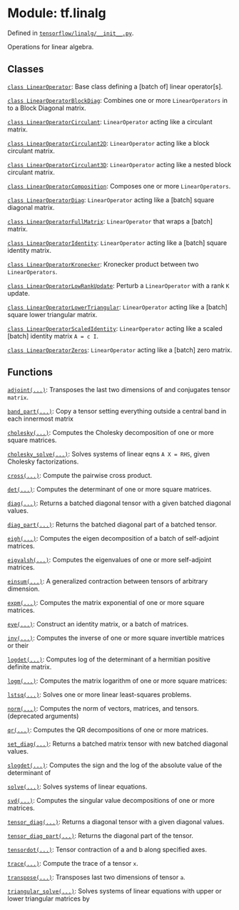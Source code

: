 <div itemscope itemtype="http://developers.google.com/ReferenceObject">
<meta itemprop="name" content="tf.linalg" />
<meta itemprop="path" content="Stable" />
</div>

# Module: tf.linalg



Defined in [`tensorflow/linalg/__init__.py`](https://www.tensorflow.org/code/tensorflow/linalg/__init__.py).

Operations for linear algebra.

## Classes

[`class LinearOperator`](../tf/linalg/LinearOperator.md): Base class defining a [batch of] linear operator[s].

[`class LinearOperatorBlockDiag`](../tf/linalg/LinearOperatorBlockDiag.md): Combines one or more `LinearOperators` in to a Block Diagonal matrix.

[`class LinearOperatorCirculant`](../tf/linalg/LinearOperatorCirculant.md): `LinearOperator` acting like a circulant matrix.

[`class LinearOperatorCirculant2D`](../tf/linalg/LinearOperatorCirculant2D.md): `LinearOperator` acting like a block circulant matrix.

[`class LinearOperatorCirculant3D`](../tf/linalg/LinearOperatorCirculant3D.md): `LinearOperator` acting like a nested block circulant matrix.

[`class LinearOperatorComposition`](../tf/linalg/LinearOperatorComposition.md): Composes one or more `LinearOperators`.

[`class LinearOperatorDiag`](../tf/linalg/LinearOperatorDiag.md): `LinearOperator` acting like a [batch] square diagonal matrix.

[`class LinearOperatorFullMatrix`](../tf/linalg/LinearOperatorFullMatrix.md): `LinearOperator` that wraps a [batch] matrix.

[`class LinearOperatorIdentity`](../tf/linalg/LinearOperatorIdentity.md): `LinearOperator` acting like a [batch] square identity matrix.

[`class LinearOperatorKronecker`](../tf/linalg/LinearOperatorKronecker.md): Kronecker product between two `LinearOperators`.

[`class LinearOperatorLowRankUpdate`](../tf/linalg/LinearOperatorLowRankUpdate.md): Perturb a `LinearOperator` with a rank `K` update.

[`class LinearOperatorLowerTriangular`](../tf/linalg/LinearOperatorLowerTriangular.md): `LinearOperator` acting like a [batch] square lower triangular matrix.

[`class LinearOperatorScaledIdentity`](../tf/linalg/LinearOperatorScaledIdentity.md): `LinearOperator` acting like a scaled [batch] identity matrix `A = c I`.

[`class LinearOperatorZeros`](../tf/linalg/LinearOperatorZeros.md): `LinearOperator` acting like a [batch] zero matrix.

## Functions

[`adjoint(...)`](../tf/linalg/adjoint.md): Transposes the last two dimensions of and conjugates tensor `matrix`.

[`band_part(...)`](../tf/linalg/band_part.md): Copy a tensor setting everything outside a central band in each innermost matrix

[`cholesky(...)`](../tf/linalg/cholesky.md): Computes the Cholesky decomposition of one or more square matrices.

[`cholesky_solve(...)`](../tf/cholesky_solve.md): Solves systems of linear eqns `A X = RHS`, given Cholesky factorizations.

[`cross(...)`](../tf/linalg/cross.md): Compute the pairwise cross product.

[`det(...)`](../tf/linalg/det.md): Computes the determinant of one or more square matrices.

[`diag(...)`](../tf/linalg/diag.md): Returns a batched diagonal tensor with a given batched diagonal values.

[`diag_part(...)`](../tf/linalg/diag_part.md): Returns the batched diagonal part of a batched tensor.

[`eigh(...)`](../tf/self_adjoint_eig.md): Computes the eigen decomposition of a batch of self-adjoint matrices.

[`eigvalsh(...)`](../tf/self_adjoint_eigvals.md): Computes the eigenvalues of one or more self-adjoint matrices.

[`einsum(...)`](../tf/einsum.md): A generalized contraction between tensors of arbitrary dimension.

[`expm(...)`](../tf/linalg/expm.md): Computes the matrix exponential of one or more square matrices.

[`eye(...)`](../tf/eye.md): Construct an identity matrix, or a batch of matrices.

[`inv(...)`](../tf/linalg/inv.md): Computes the inverse of one or more square invertible matrices or their

[`logdet(...)`](../tf/linalg/logdet.md): Computes log of the determinant of a hermitian positive definite matrix.

[`logm(...)`](../tf/linalg/logm.md): Computes the matrix logarithm of one or more square matrices:

[`lstsq(...)`](../tf/matrix_solve_ls.md): Solves one or more linear least-squares problems.

[`norm(...)`](../tf/norm.md): Computes the norm of vectors, matrices, and tensors. (deprecated arguments)

[`qr(...)`](../tf/linalg/qr.md): Computes the QR decompositions of one or more matrices.

[`set_diag(...)`](../tf/linalg/set_diag.md): Returns a batched matrix tensor with new batched diagonal values.

[`slogdet(...)`](../tf/linalg/slogdet.md): Computes the sign and the log of the absolute value of the determinant of

[`solve(...)`](../tf/linalg/solve.md): Solves systems of linear equations.

[`svd(...)`](../tf/svd.md): Computes the singular value decompositions of one or more matrices.

[`tensor_diag(...)`](../tf/linalg/tensor_diag.md): Returns a diagonal tensor with a given diagonal values.

[`tensor_diag_part(...)`](../tf/linalg/tensor_diag_part.md): Returns the diagonal part of the tensor.

[`tensordot(...)`](../tf/tensordot.md): Tensor contraction of a and b along specified axes.

[`trace(...)`](../tf/trace.md): Compute the trace of a tensor `x`.

[`transpose(...)`](../tf/matrix_transpose.md): Transposes last two dimensions of tensor `a`.

[`triangular_solve(...)`](../tf/linalg/triangular_solve.md): Solves systems of linear equations with upper or lower triangular matrices by


